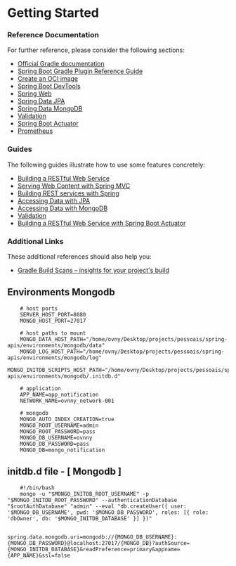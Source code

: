 # Getting Started

### Reference Documentation
For further reference, please consider the following sections:

* [Official Gradle documentation](https://docs.gradle.org)
* [Spring Boot Gradle Plugin Reference Guide](https://docs.spring.io/spring-boot/docs/2.7.5/gradle-plugin/reference/html/)
* [Create an OCI image](https://docs.spring.io/spring-boot/docs/2.7.5/gradle-plugin/reference/html/#build-image)
* [Spring Boot DevTools](https://docs.spring.io/spring-boot/docs/2.7.5/reference/htmlsingle/#using.devtools)
* [Spring Web](https://docs.spring.io/spring-boot/docs/2.7.5/reference/htmlsingle/#web)
* [Spring Data JPA](https://docs.spring.io/spring-boot/docs/2.7.5/reference/htmlsingle/#data.sql.jpa-and-spring-data)
* [Spring Data MongoDB](https://docs.spring.io/spring-boot/docs/2.7.5/reference/htmlsingle/#data.nosql.mongodb)
* [Validation](https://docs.spring.io/spring-boot/docs/2.7.5/reference/htmlsingle/#io.validation)
* [Spring Boot Actuator](https://docs.spring.io/spring-boot/docs/2.7.5/reference/htmlsingle/#actuator)
* [Prometheus](https://docs.spring.io/spring-boot/docs/2.7.5/reference/htmlsingle/#actuator.metrics.export.prometheus)

### Guides
The following guides illustrate how to use some features concretely:

* [Building a RESTful Web Service](https://spring.io/guides/gs/rest-service/)
* [Serving Web Content with Spring MVC](https://spring.io/guides/gs/serving-web-content/)
* [Building REST services with Spring](https://spring.io/guides/tutorials/rest/)
* [Accessing Data with JPA](https://spring.io/guides/gs/accessing-data-jpa/)
* [Accessing Data with MongoDB](https://spring.io/guides/gs/accessing-data-mongodb/)
* [Validation](https://spring.io/guides/gs/validating-form-input/)
* [Building a RESTful Web Service with Spring Boot Actuator](https://spring.io/guides/gs/actuator-service/)

### Additional Links
These additional references should also help you:

* [Gradle Build Scans – insights for your project's build](https://scans.gradle.com#gradle)



## Environments Mongodb

        # host ports
        SERVER_HOST_PORT=8080
        MONGO_HOST_PORT=27017
        
        # host paths to mount
        MONGO_DATA_HOST_PATH="/home/ovny/Desktop/projects/pessoais/spring-apis/environments/mongodb/data"
        MONGO_LOG_HOST_PATH="/home/ovny/Desktop/projects/pessoais/spring-apis/environments/mongodb/log"
        MONGO_INITDB_SCRIPTS_HOST_PATH="/home/ovny/Desktop/projects/pessoais/spring-apis/environments/mongodb/.initdb.d"
        
        # application
        APP_NAME=app_notification
        NETWORK_NAME=ovnny_network-001
        
        # mongodb
        MONGO_AUTO_INDEX_CREATION=true
        MONGO_ROOT_USERNAME=admin
        MONGO_ROOT_PASSWORD=pass
        MONGO_DB_USERNAME=ovnny
        MONGO_DB_PASSWORD=pass
        MONGO_DB=mongo_notification

## initdb.d file - [ Mongodb ]

        #!/bin/bash
        mongo -u "$MONGO_INITDB_ROOT_USERNAME" -p "$MONGO_INITDB_ROOT_PASSWORD" --authenticationDatabase "$rootAuthDatabase" "admin" --eval "db.createUser({ user: '$MONGO_DB_USERNAME', pwd: '$MONGO_DB_PASSWORD', roles: [{ role: 'dbOwner', db: '$MONGO_INITDB_DATABASE' }] })"


    spring.data.mongodb.uri=mongodb://{MONGO_DB_USERNAME}:{MONGO_DB_PASSWORD}@localhost:27017/{MONGO_DB}?authSource={MONGO_INITDB_DATABASE}&readPreference=primary&appname={APP_NAME}&ssl=false